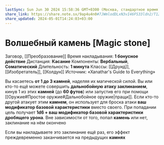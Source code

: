 ```yaml
---
lastSync: Sun Jun 30 2024 15:58:36 GMT+0300 (Москва, стандартное время)
share_link: https://share.note.sx/9ap4u4n0#7JWmlodDLxN3vI46FS33ldn2/T12fPxBkf0wWaNzCOA
share_updated: 2024-05-01T14:24:03+03:00
---
```

# Волшебный камень [Magic stone]
Заговор, [[Преобразование]]
Время накладывания: **1 бонусное действие**
Дистанция: **Касание**
Компоненты: **Вербальный**, **Соматический**
Длительность: **1 минута**
Классы: [[Друид]], [[Изобретатель]], [[Колдун]]
Источник: «Xanathar's Guide to Everything»

Вы касаетесь **от 1 до 3 камней**, наделяя их магической силой. Вы или кто-то ещё можете совершить **дальнобойную атаку заклинанием**, кинув 1 из этих **камней** (до **60 футов**) или запустив его при помощи [[Оружие#Простое оружие#Дальнобойное оружие|пращи]]. Если кто-то другой атакует этим **камнем**, он использует для броска атаки **ваш модификатор базовой характеристики** вместо своего. При попадании цель получает **1d6 + ваш модификатор базовой характеристики дробящего урона**. Вне зависимости от того, попал **камень** или нет, заклинание на нём окончено
  
Если вы накладываете это заклинание ещё раз, его эффект преждевременно заканчивается на предыдущих **камнях**